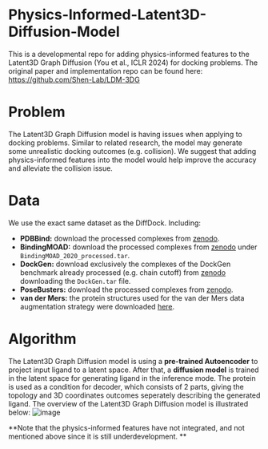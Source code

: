 # Physics-Informed-Latent3D-Diffusion-Model
This is a developmental repo for adding physics-informed features to the Latent3D Graph Diffusion (You et al., ICLR 2024) for docking problems.
The original paper and implementation repo can be found here: https://github.com/Shen-Lab/LDM-3DG

# Problem
The Latent3D Graph Diffusion model is having issues when applying to docking problems. Similar to related research, the model may generate some unrealistic docking outcomes (e.g. collision). We suggest that adding physics-informed features into the model would help improve the accuracy and alleviate the collision issue.

# Data
We use the exact same dataset as the DiffDock.
Including:
 - **PDBBind:** download the processed complexes from [zenodo](https://zenodo.org/record/6408497).
 - **BindingMOAD:** download the processed complexes from [zenodo](https://zenodo.org/records/10656052) under `BindingMOAD_2020_processed.tar`.
 - **DockGen:** download exclusively the complexes of the DockGen benchmark already processed (e.g. chain cutoff) from [zenodo](https://zenodo.org/records/10656052) downloading the `DockGen.tar` file.
 - **PoseBusters:** download the processed complexes from [zenodo](https://zenodo.org/records/8278563).
 - **van der Mers:** the protein structures used for the van der Mers data augmentation strategy were downloaded [here](https://files.ipd.uw.edu/pub/training_sets/pdb_2021aug02.tar.gz).

# Algorithm
The Latent3D Graph Diffusion model is using a **pre-trained Autoencoder** to project input ligand to a latent space. After that, a **diffusion model** is trained in the latent space for generating ligand in the inference mode. The protein is used as a condition for decoder, which consists of 2 parts, giving the topology and 3D coordinates outcomes seperately describing the generated ligand.
The overview of the Latent3D Graph Diffusion model is illustrated below:
![image](https://github.com/YSChen0609/Physics-Informed-Latent3D-Diffusion-Model/assets/143129316/ffc7140e-db10-4d3a-ac7a-deb647e779c7)

**Note that the physics-informed features have not integrated, and not mentioned above since it is still underdevelopment.
**

